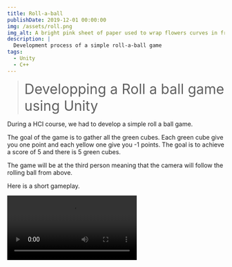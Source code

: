 ```yaml
---
title: Roll-a-ball
publishDate: 2019-12-01 00:00:00
img: /assets/roll.png
img_alt: A bright pink sheet of paper used to wrap flowers curves in front of rich blue background
description: |
  Development process of a simple roll-a-ball game
tags:
  - Unity
  - C++
---
```



<blockquote>
  <span style="font-size: 32px;">Developping a Roll a ball game using Unity</span>
</blockquote>


During a HCI course, we had to develop a simple roll a ball game. 

The goal of the game is to gather all the green cubes. Each green cube give you one point and each yellow one give you -1 points. The goal is to achieve a score of 5 and there is 5 green cubes.

The game will be at the third person meaning that the camera will follow the rolling ball from above. 

Here is a short gameplay. 

![vidéo jeu](/roll_ball/roll_ball.mp4)

